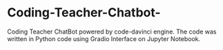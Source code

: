 # Coding-Teacher-Chatbot-
Coding Teacher ChatBot powered by code-davinci engine. The code was written in Python code using Gradio Interface on Jupyter Notebook.
